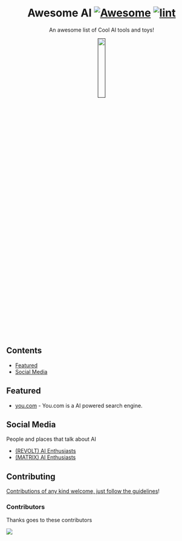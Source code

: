 <div align="center">

<!-- title -->

<!--lint ignore no-dead-urls-->

# Awesome AI [![Awesome](https://awesome.re/badge.svg)](https://awesome.re) [![lint](https://github.com/BrandgrandRealMe/awesome-AI/actions/workflows/lint.yaml/badge.svg)](https://github.com/BrandgrandRealMe/awesome-AI/actions/workflows/lint.yaml)

<!-- subtitle -->

An awesome list of Cool AI tools and toys!

<!-- image -->

<a href="" target="_blank" rel="noopener noreferrer">
  <img width="20%" src="https://i.ibb.co/mRyjN9F/AIlogo.png" />
</a>

<!-- description -->


</div>

<!-- TOC -->

## Contents

- [Featured](#featured)
- [Social Media](#social-media)

<!-- CONTENT -->

## Featured

- [you.com](https://you.com) - You.com is a AI powered search engine.

<!-- END CONTENT -->

## Social Media
People and places that talk about AI
<!-- list people worth following on social sites (Twitter, LinkedIn, GitHub, YouTube etc.) -->
- [(REVOLT) AI Enthusiasts](https://rvlt.gg/Nf3Fm1q9) 
- [(MATRIX) AI Enthusiasts](https://matrix.to/#/#ai-enthusiasts:matrix.calitabby.com) 


## Contributing

[Contributions of any kind welcome, just follow the guidelines](contributing.md)!

### Contributors

Thanks goes to these contributors

<a href="https://github.com/BrandgrandRealMe/awesome-AI/graphs/contributors">
  <img src="https://contrib.rocks/image?repo=BrandgrandRealMe/awesome-AI" />
</a>
